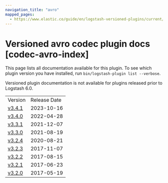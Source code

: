 ```yaml
---
navigation_title: "avro"
mapped_pages:
  - https://www.elastic.co/guide/en/logstash-versioned-plugins/current/codec-avro-index.html
---
```


# Versioned avro codec plugin docs [codec-avro-index]

This page lists all documentation available for this plugin. To see which plugin version you have installed, run `bin/logstash-plugin list --verbose`.

Versioned plugin documentation is not available for plugins released prior to Logstash 6.0.

| | |
| :- | :- |
| Version | Release Date |
| [v3.4.1](v3-4-1-plugins-codecs-avro.md) | 2023-10-16 |
| [v3.4.0](v3-4-0-plugins-codecs-avro.md) | 2022-04-28 |
| [v3.3.1](v3-3-1-plugins-codecs-avro.md) | 2021-12-07 |
| [v3.3.0](v3-3-0-plugins-codecs-avro.md) | 2021-08-19 |
| [v3.2.4](v3-2-4-plugins-codecs-avro.md) | 2020-08-21 |
| [v3.2.3](v3-2-3-plugins-codecs-avro.md) | 2017-11-07 |
| [v3.2.2](v3-2-2-plugins-codecs-avro.md) | 2017-08-15 |
| [v3.2.1](v3-2-1-plugins-codecs-avro.md) | 2017-06-23 |
| [v3.2.0](v3-2-0-plugins-codecs-avro.md) | 2017-05-19 |
